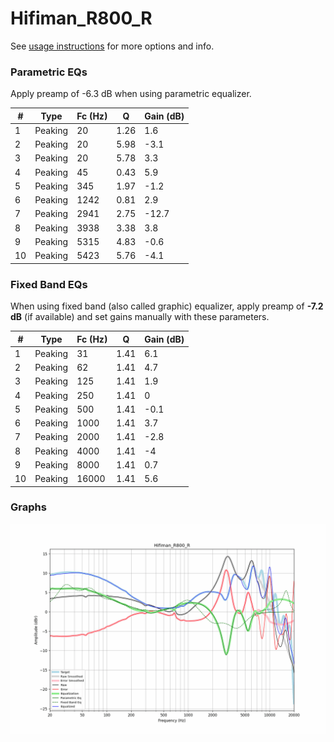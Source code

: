 # Hifiman_R800_R
See [usage instructions](https://github.com/jaakkopasanen/AutoEq#usage) for more options and info.

### Parametric EQs
Apply preamp of -6.3 dB when using parametric equalizer.

|   # | Type    |   Fc (Hz) |    Q |   Gain (dB) |
|-----|---------|-----------|------|-------------|
|   1 | Peaking |        20 | 1.26 |         1.6 |
|   2 | Peaking |        20 | 5.98 |        -3.1 |
|   3 | Peaking |        20 | 5.78 |         3.3 |
|   4 | Peaking |        45 | 0.43 |         5.9 |
|   5 | Peaking |       345 | 1.97 |        -1.2 |
|   6 | Peaking |      1242 | 0.81 |         2.9 |
|   7 | Peaking |      2941 | 2.75 |       -12.7 |
|   8 | Peaking |      3938 | 3.38 |         3.8 |
|   9 | Peaking |      5315 | 4.83 |        -0.6 |
|  10 | Peaking |      5423 | 5.76 |        -4.1 |

### Fixed Band EQs
When using fixed band (also called graphic) equalizer, apply preamp of **-7.2 dB** (if available) and set gains manually with these parameters.

|   # | Type    |   Fc (Hz) |    Q |   Gain (dB) |
|-----|---------|-----------|------|-------------|
|   1 | Peaking |        31 | 1.41 |         6.1 |
|   2 | Peaking |        62 | 1.41 |         4.7 |
|   3 | Peaking |       125 | 1.41 |         1.9 |
|   4 | Peaking |       250 | 1.41 |         0   |
|   5 | Peaking |       500 | 1.41 |        -0.1 |
|   6 | Peaking |      1000 | 1.41 |         3.7 |
|   7 | Peaking |      2000 | 1.41 |        -2.8 |
|   8 | Peaking |      4000 | 1.41 |        -4   |
|   9 | Peaking |      8000 | 1.41 |         0.7 |
|  10 | Peaking |     16000 | 1.41 |         5.6 |

### Graphs
![](./Hifiman_R800_R.png)
